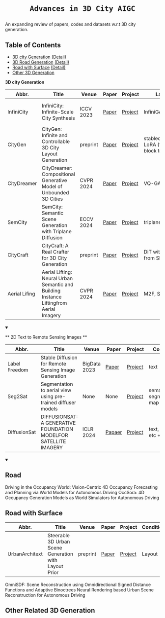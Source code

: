 # <p align='center'>`Advances in 3D City AIGC`</p>

An expanding review of papers, codes and datasets w.r.t 3D city generation.

## Table of Contents
- [3D city Generation](#table-city-gen) [(Detail)](#city-gen)
- [3D Road Generation](#table-road) [(Detail)](#road)
- [Road with Surface](#table-road-surface) [(Detail)](#surface)
- [Other 3D Generation](#other-3d-stylization)



**3D city Generation** <div id="table-city-gen"></div>

</summary>

|  Abbr.  |  Title   | Venue  | Paper  | Project  |Layout | 3D | Mesh|
|  ----  |  ----    | ----  |----   |----  |----  |----  |----  |
|InfiniCity |InfiniCity: Infinite-Scale City Synthesis|ICCV 2023|[Paper](https://arxiv.org/abs/2408.01291)| [Project](https://rese1f.github.io/CityGen/)|InfiniGAN|Octree + Voxel + Neural Rendering|None|
|CityGen |CityGen: Infinite and Controllable 3D City Layout Generation|preprint  |[Paper](https://arxiv.org/abs/2408.01291)| [Project](https://rese1f.github.io/CityGen/)|stablediffusion + LoRA (from local block to infinity)| Heightmap| None | 
|CityDreamer |CityDreamer: Compositional Generative Model of Unbounded 3D Cities| CVPR 2024 |[Paper](https://openaccess.thecvf.com/content/CVPR2024/papers/Xie_CityDreamer_Compositional_Generative_Model_of_Unbounded_3D_Cities_CVPR_2024_paper.pdf)| [Project](https://haozhexie.com/project/city-dreamer)|VQ-GAN|generative neural hash grid|None|
|SemCity |SemCity: Semantic Scene Generation with Triplane Diffusion| ECCV 2024 |[Paper](https://arxiv.org/abs/2408.01291)| [Project](https://dong-huo.github.io/TexGen/)|triplane+decoder|triplane+ diffusion|None|
|CityCraft |CityCraft: A Real Crafter for 3D City Generation| preprint|[Paper]([https://arxiv.org/abs/2408.0129](https://arxiv.org/pdf/2406.04983)1)| [Project](https://github.com/djFatNerd/CityCraft)|DiT with VAE from SDXL|Blender asset|Blender|
|Aerial Lifing|Aerial Lifting: Neural Urban Semantic and Building Instance Liftingfrom Aerial Imagery|CVPR 2024|[Paper](https://arxiv.org/pdf/2403.11812)|[Project](https://github.com/zyqz97/Aerial_lifting)|M2F, SAM|NeRF|None|

<details open>
<summary>


** 2D Text to Remote Sensing Images ** <div id="table-city-gen"></div>

</summary>

|  Abbr.  |  Title   | Venue  | Paper  | Project  | Condition| Backbone|
|  ----  |  ----    | ----  |----   |----  |----  |----  | 
|Label Freedom|Stable Diffusion for Remote Sensing Image Generation|BigData 2023|[Paper](https://ieeexplore.ieee.org/stamp/stamp.jsp?tp=&arnumber=10386381)|[Project](https://github.com/xiaoyuan1996/Stable-Diffusion-for-Remote-Sensing-Image-Generation)|text|LoRA+StableDiffusion|
|Seg2Sat| Segmentation to aerial view using pre-trained diffuser models| None| None| [Project](https://github.com/RubenGres/Seg2Sat)|semantic segmentation map|StableDiffusion+Controlnet|
|DiffusionSat| DIFFUSIONSAT: A GENERATIVE FOUNDATION MODELFOR SATELLITE IMAGERY|ICLR 2024| [Papaer](https://openreview.net/pdf?id=I5webNFDgQ)|[Project](https://github.com/samar-khanna/DiffusionSat)| text, position, etc + image|CLIP+StableDiffusion|

<details open>
<summary>

## Road
Driving in the Occupancy World: Vision-Centric 4D Occupancy Forecasting and Planning via World Models for Autonomous Driving
OccSora: 4D Occupancy Generation Models as World Simulators for Autonomous Driving



## Road with Surface
|  Abbr.  |  Title   | Venue  | Paper  | Project  | Condition| Backbone|
|  ----  |  ----    | ----  |----   |----  |----  |----  | 
|UrbanArchitext| Steerable 3D Urban Scene Generation with Layout Prior| preprint|[Paper](https://arxiv.org/pdf/2404.06780)|[Project](https://urbanarchitect.github.io/)| Layout| VSD + Scalable Hash Grid|
OmniSDF: Scene Reconstruction using Omnidirectional Signed Distance Functions and Adaptive Binoctrees
Neural Rendering based Urban Scene Reconstruction for Autonomous Driving

## Other Related 3D Generation
  </summary>

   <summary>
